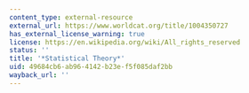 ```yaml
---
content_type: external-resource
external_url: https://www.worldcat.org/title/1004350727
has_external_license_warning: true
license: https://en.wikipedia.org/wiki/All_rights_reserved
status: ''
title: '*Statistical Theory*'
uid: 49684cb6-ab96-4142-b23e-f5f085daf2bb
wayback_url: ''
---
```

